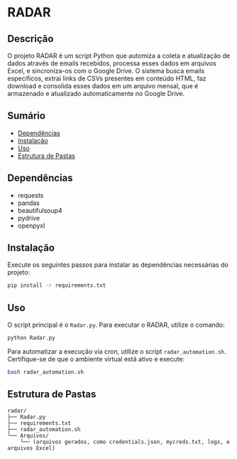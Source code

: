 # RADAR

## Descrição
O projeto RADAR é um script Python que automiza a coleta e atualização de dados através de emails recebidos, processa esses dados em arquivos Excel, e sincroniza-os com o Google Drive. O sistema busca emails específicos, extrai links de CSVs presentes em conteúdo HTML, faz download e consolida esses dados em um arquivo mensal, que é armazenado e atualizado automaticamente no Google Drive.

## Sumário
- [Dependências](#dependências)
- [Instalação](#instalação)
- [Uso](#uso)
- [Estrutura de Pastas](#estrutura-de-pastas)

## Dependências
- requests
- pandas
- beautifulsoup4
- pydrive
- openpyxl

## Instalação
Execute os seguintes passos para instalar as dependências necessárias do projeto:
```bash
pip install -r requirements.txt
```

## Uso
O script principal é o `Radar.py`. Para executar o RADAR, utilize o comando:
```bash
python Radar.py
```
Para automatizar a execução via cron, utilize o script `radar_automation.sh`. Certifique-se de que o ambiente virtual está ativo e execute:
```bash
bash radar_automation.sh
```

## Estrutura de Pastas
```plaintext
radar/
├── Radar.py
├── requirements.txt
├── radar_automation.sh
└── Arquivos/
    └── (arquivos gerados, como credentials.json, mycreds.txt, logs, e arquivos Excel)
```